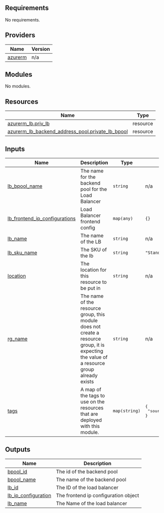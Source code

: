 ## Requirements

No requirements.

## Providers

| Name | Version |
|------|---------|
| <a name="provider_azurerm"></a> [azurerm](#provider\_azurerm) | n/a |

## Modules

No modules.

## Resources

| Name | Type |
|------|------|
| [azurerm_lb.priv_lb](https://registry.terraform.io/providers/hashicorp/azurerm/latest/docs/resources/lb) | resource |
| [azurerm_lb_backend_address_pool.private_lb_bpool](https://registry.terraform.io/providers/hashicorp/azurerm/latest/docs/resources/lb_backend_address_pool) | resource |

## Inputs

| Name | Description | Type | Default | Required |
|------|-------------|------|---------|:--------:|
| <a name="input_lb_bpool_name"></a> [lb\_bpool\_name](#input\_lb\_bpool\_name) | The name for the backend pool for the Load Balancer | `string` | n/a | yes |
| <a name="input_lb_frontend_ip_configurations"></a> [lb\_frontend\_ip\_configurations](#input\_lb\_frontend\_ip\_configurations) | Load Balancer frontend config | `map(any)` | `{}` | no |
| <a name="input_lb_name"></a> [lb\_name](#input\_lb\_name) | The name of the LB | `string` | n/a | yes |
| <a name="input_lb_sku_name"></a> [lb\_sku\_name](#input\_lb\_sku\_name) | The SKU of the lb | `string` | `"Standard"` | no |
| <a name="input_location"></a> [location](#input\_location) | The location for this resource to be put in | `string` | n/a | yes |
| <a name="input_rg_name"></a> [rg\_name](#input\_rg\_name) | The name of the resource group, this module does not create a resource group, it is expecting the value of a resource group already exists | `string` | n/a | yes |
| <a name="input_tags"></a> [tags](#input\_tags) | A map of the tags to use on the resources that are deployed with this module. | `map(string)` | <pre>{<br>  "source": "terraform"<br>}</pre> | no |

## Outputs

| Name | Description |
|------|-------------|
| <a name="output_bpool_id"></a> [bpool\_id](#output\_bpool\_id) | The id of the backend pool |
| <a name="output_bpool_name"></a> [bpool\_name](#output\_bpool\_name) | The name of the backend pool |
| <a name="output_lb_id"></a> [lb\_id](#output\_lb\_id) | The ID of the load balancer |
| <a name="output_lb_ip_configuration"></a> [lb\_ip\_configuration](#output\_lb\_ip\_configuration) | The frontend ip configuration object |
| <a name="output_lb_name"></a> [lb\_name](#output\_lb\_name) | The Name of the load balancer |
